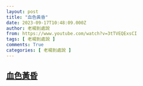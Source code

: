 ```yaml
---
layout: post
title: "血色黃昏"
date: 2023-09-17T10:48:09.000Z
author: 老楊到處說
from: https://www.youtube.com/watch?v=3tTVEQExsCI
tags: [ 老楊到處說 ]
comments: True
categories: [ 老楊到處說 ]
---
```

<!--1694947689000-->
[血色黃昏](https://www.youtube.com/watch?v=3tTVEQExsCI)
------

<div>

</div>
